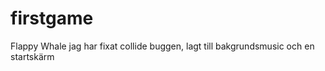 # firstgame
Flappy Whale
    jag har fixat collide buggen, lagt till bakgrundsmusic och en startskärm